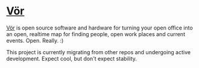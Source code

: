 # [Vör](http://vor.space)

[Vör](http://vor.space) is open source software and hardware for turning your open office into an open, realtime map for finding people, open work places and current events. Open. Really. :)

This project is currently migrating from other repos and undergoing active development. Expect cool, but don't expect stability.

